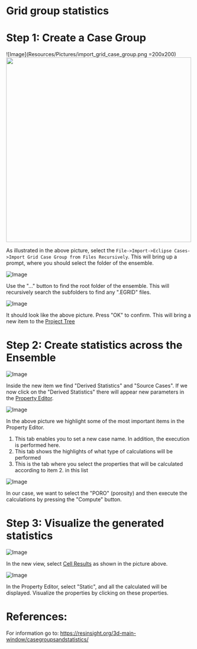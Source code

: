 # Grid group statistics

# Step 1: Create a Case Group

![Image](Resources/Pictures/import_grid_case_group.png =200x200)
<img src="Resources/Pictures/import_grid_case_group.png" width="500">

As illustrated in the above picture, select the `File->Import->Eclipse Cases->Import Grid Case Group from Files Recursively`. This will bring up a prompt, where you should select the folder of the ensemble.

![Image](Resources/Pictures/find_ensemble.png)

Use the "..." button to find the root folder of the ensemble. This will recursively search the subfolders to find any ".EGRID" files.

![Image](Resources/Pictures/selected_cases.png)

It should look like the above picture. Press "OK" to confirm. This will bring a new item to the [Project Tree](../graphical-user-interface/graphical-user-interface.md#project-tree)


# Step 2: Create statistics across the Ensemble

![Image](Resources/Pictures/select_statistics.png)

Inside the new item we find "Derived Statistics" and "Source Cases". If we now click on the "Derived Statistics" there will appear new parameters in the [Property Editor](../graphical-user-interface/graphical-user-interface.md#property-editor). 

![Image](Resources/Pictures/select_properties.png) 

In the above picture we highlight some of the most important items in the Property Editor. 
1. This tab enables you to set a new case name. In addition, the execution is performed here.
2. This tab shows the highlights of what type of calculations will be performed
3. This is the tab where you select the properties that will be calculated according to item 2. in this list

![Image](Resources/Pictures/compute.png)

In our case, we want to select the "PORO" (porosity) and then execute the calculations by pressing the "Compute" button.

# Step 3: Visualize the generated statistics

![Image](Resources/Pictures/cell_results.png)

In the new view, select [Cell Results](../graphical-user-interface/graphical-user-interface.md#cell-results) as shown in the picture above.

![Image](Resources/Pictures/poro_calculation.png)

In the Property Editor, select "Static", and all the calculated will be displayed. Visualize the properties by clicking on these properties.

# References:

For information go to: https://resinsight.org/3d-main-window/casegroupsandstatistics/